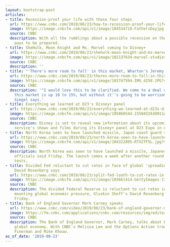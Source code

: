 ```yaml
---
layout: bootstrap-post
articles:
- title: Recession-proof your life with these four steps
  url: https://www.cnbc.com/2019/08/23/how-to-recession-proof-your-life.html
  image: https://image.cnbcfm.com/api/v1/image/104534710-FathersDayjpg.jpg?v=1560349039
  source: CNBC
  description: With all the rumblings about a possible recession on the horizon, it
    pays to be prepared.
- title: SheHulk, Moon Knight and Ms. Marvel coming to Disney+
  url: https://www.cnbc.com/2019/08/23/shehulk-moon-knight-and-ms-marvel-coming-to-disney.html
  image: https://image.cnbcfm.com/api/v1/image/102137634-marvel-studios-kevin-feige.jpg?v=1529466961
  source: CNBC
  description: ''
- title: "'There's more room to fall' in this market, Wharton's Jeremy Siegel warns"
  url: https://www.cnbc.com/2019/08/23/theres-more-room-to-fall-in-this-market-whartons-jeremy-siegel-warns.html
  image: https://image.cnbcfm.com/api/v1/image/103747594-IMG_4258.JPG?v=1560371352
  source: CNBC
  description: '"I would love this to be clarified. We come to a deal on trade, boy,
    this market is up 10 to 15%, but without it''s going to be worrisome," Jeremy
    Siegel says.'
- title: Everything we learned at D23's Disney+ panel
  url: https://www.cnbc.com/2019/08/23/everything-we-learned-at-d23s-disney-panel.html
  image: https://image.cnbcfm.com/api/v1/image/105866544-1556032630911gettyimages-1138836501.jpeg?v=1559180302
  source: CNBC
  description: Disney is set to reveal new information about its upcoming streaming
    service's shows and films during its Disney+ panel at D23 Expo in Anaheim, California.
- title: North Korea seen to have launched missile, Japan coast guard says
  url: https://www.cnbc.com/2019/08/23/north-korea-seen-to-have-launched-missile-japan-coast-guard-says.html
  image: https://image.cnbcfm.com/api/v1/image/104322895-RTX2TF5L.jpg?v=1529452235
  source: CNBC
  description: North Korea was seen to have launched a missile, Japanese coast guard
    officials said Friday. The launch comes a week after another round of missile
    tests.
- title: Divided Fed reluctant to cut rates in face of global 'spreading recession,'
    David Rosenberg says
  url: https://www.cnbc.com/2019/08/23/split-fed-loath-to-cut-rates-in-spreading-recession-david-rosenberg.html
  image: https://image.cnbcfm.com/api/v1/image/103661414-GettyImages-113814513.jpg?v=1543437802
  source: CNBC
  description: The divided Federal Reserve is reluctant to cut rates in the face of
    mounting global economic pressure, Gluskin Sheff's David Rosenberg told CNBC on
    Friday.
- title: Bank of England Governor Mark Carney speaks
  url: https://www.cnbc.com/video/2019/08/23/bank-of-england-governor-mark-carney-speaks.html
  image: https://fm.cnbc.com/applications/cnbc.com/resources/img/editorial/2019/08/23/106094751-15665979896ED3-OA-A-BLOCK-082319.600x400.jpg
  source: CNBC
  description: The Bank of England Governor, Mark Carney, talks about Brexit and the
    global economy. With CNBC's Melissa Lee and the Options Action traders, Karen
    Finerman and Mike Khouw.
as_of_date: '2019-08-23'
---
```


